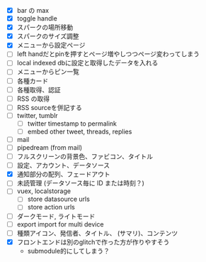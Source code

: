 - [x] bar の max
- [x] toggle handle
- [x] スパークの場所移動
- [x] スパークのサイズ調整
- [x] メニューから設定ページ
- [ ] left handだとpinを押すとページ増やしつつページ変わってしまう
- [ ] local indexed dbに設定と取得したデータを入れる
- [ ] メニューからピン一覧
- [ ] 各種カード
- [ ] 各種取得、認証
- [ ] RSS の取得
- [ ] RSS sourceを併記する
- [ ] twitter, tumblr
  - [ ] twitter timestamp to permalink
  - [ ] embed other tweet, threads, replies
- [ ] mail
- [ ] pipedream (from mail)
- [ ] フルスクリーンの背景色、ファビコン、タイトル
- [ ] 設定、アカウント、データソース
- [x] 通知部分の配列、フェードアウト
- [ ] 未読管理 (データソース毎に ID または時刻？)
- [ ] vuex, localstorage
  - [ ] store datasource urls
  - [ ] store action urls
- [ ] ダークモード, ライトモード
- [ ] export import for multi device
- [ ] 種類アイコン、発信者、タイトル、 (サマリ)、コンテンツ
- [x] フロントエンドは別のglitchで作った方が作りやすそう
  - submodule的にしてしまう？